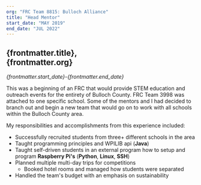 ```yaml
---
org: "FRC Team 8815: Bulloch Alliance"
title: "Head Mentor"
start_date: "MAY 2019"
end_date: "JUL 2022"
---
```


## {frontmatter.title},<br/>{frontmatter.org}

_{frontmatter.start_date}_-_{frontmatter.end_date}_

This was a beginning of an FRC that would provide STEM education and outreach events for the entirety of Bulloch County. FRC Team 3998 was attached to one specific school. Some of the mentors and I had decided to branch out and begin a new team that would go on to work with all schools within the Bulloch County area.

My responsibilities and accomplishments from this experience included:
- Successfully recruited students from three+ different schools in the area
- Taught programming principles and WPILIB api (**Java**)
- Taught self-driven students in an external program how to setup and program **Raspberry Pi's** (**Python**, **Linux**, **SSH**)
- Planned multiple multi-day trips for competitions
  - Booked hotel rooms and managed how students were separated
- Handled the team's budget with an emphasis on sustainability